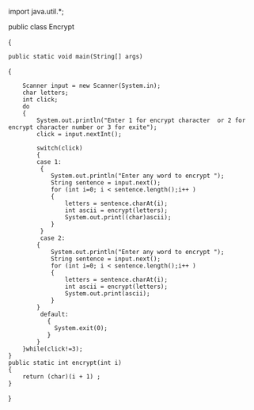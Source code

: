 import java.util.*;

public class Encrypt

{
	
	public static void main(String[] args)
  
  {
		
		Scanner input = new Scanner(System.in);
		char letters;
		int click;
		do
		{
			System.out.println("Enter 1 for encrypt character  or 2 for encrypt character number or 3 for exite");
			click = input.nextInt();

			switch(click)
			{
			case 1:
			 {
				System.out.println("Enter any word to encrypt ");
				String sentence = input.next();
				for (int i=0; i < sentence.length();i++ )
				{
					letters = sentence.charAt(i);
					int ascii = encrypt(letters);
					System.out.print((char)ascii);
				}
			 }
			 case 2:
			{
				System.out.println("Enter any word to encrypt ");
				String sentence = input.next();
				for (int i=0; i < sentence.length();i++ )
				{
					letters = sentence.charAt(i);
					int ascii = encrypt(letters);
					System.out.print(ascii);
				}	
			}
			 default:
			   {
				 System.exit(0);
			   }
			}
		}while(click!=3);
	}
	public static int encrypt(int i) 
	{
		return (char)(i + 1) ;
	}

}
